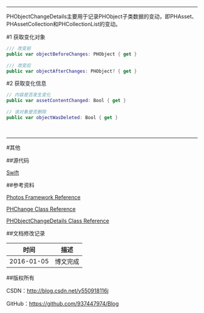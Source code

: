 ----

PHObjectChangeDetails主要用于记录PHObject子类数据的变动，即PHAsset、PHAssetCollection和PHCollectionList的变动。

#1 获取变化对象

```swift
/// 改变前
public var objectBeforeChanges: PHObject { get }
    
/// 改变后
public var objectAfterChanges: PHObject? { get }
```

#2 获取变化信息

```swift
// 内容是否发生变化
public var assetContentChanged: Bool { get }
    
// 该对象是否删除
public var objectWasDeleted: Bool { get }
```

&#160;

----------

#其他

##源代码

[Swift](https://github.com/937447974/Swift)

##参考资料

[Photos Framework Reference](https://developer.apple.com/library/ios/documentation/Photos/Reference/Photos_Framework/index.html)

[PHChange Class Reference](https://developer.apple.com/library/ios/documentation/Photos/Reference/PHChange_Class/index.html)

[PHObjectChangeDetails Class Reference](https://developer.apple.com/library/ios/documentation/Photos/Reference/PHObjectChangeDetails_Class/index.html)

##文档修改记录

| 时间 | 描述 |
| ---- | ---- |
| 2016-01-05 | 博文完成 |

##版权所有

CSDN：http://blog.csdn.net/y550918116j

GitHub：https://github.com/937447974/Blog